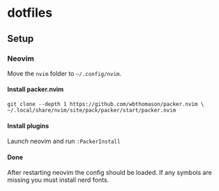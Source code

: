 # dotfiles
## Setup
### Neovim
Move the `nvim` folder to `~/.config/nvim`.

#### Install packer.nvim
```
git clone --depth 1 https://github.com/wbthomason/packer.nvim \
~/.local/share/nvim/site/pack/packer/start/packer.nvim
```

#### Install plugins
Launch neovim and run `:PackerInstall`

#### Done
After restarting neovim the config should be loaded. If any symbols are missing
you must install nerd fonts.
